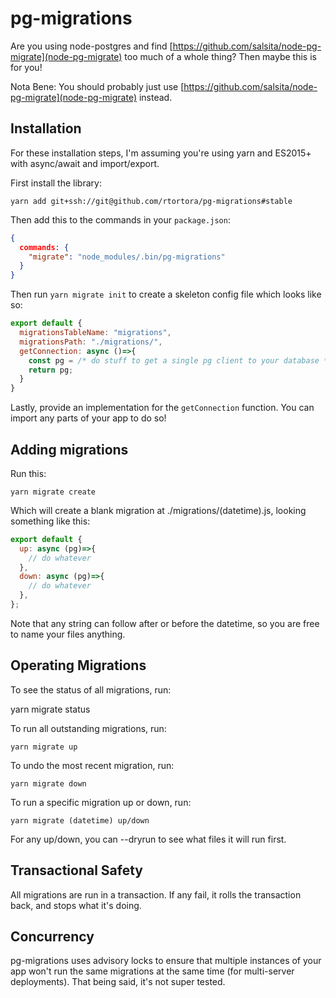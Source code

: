 # pg-migrations

Are you using node-postgres and find [https://github.com/salsita/node-pg-migrate](node-pg-migrate) too much of a whole thing? Then maybe this is for you!

Nota Bene: You should probably just use [https://github.com/salsita/node-pg-migrate](node-pg-migrate) instead.

## Installation

For these installation steps, I'm assuming you're using yarn and ES2015+ with async/await and import/export.

First install the library:

    yarn add git+ssh://git@github.com/rtortora/pg-migrations#stable

Then add this to the commands in your `package.json`:

```json
{
  commands: {
    "migrate": "node_modules/.bin/pg-migrations"
  }
}
```

Then run `yarn migrate init` to create a skeleton config file which looks like so:

```js
export default {
  migrationsTableName: "migrations",
  migrationsPath: "./migrations/",
  getConnection: async ()=>{
    const pg = /* do stuff to get a single pg client to your database */
    return pg;
  }
}
```

Lastly, provide an implementation for the `getConnection` function. You can import any parts of your app to do so!

## Adding migrations

Run this:

    yarn migrate create

Which will create a blank migration at ./migrations/(datetime).js, looking something like this:

```js
export default {
  up: async (pg)=>{
    // do whatever
  },
  down: async (pg)=>{
    // do whatever
  },
};
```

Note that any string can follow after or before the datetime, so you are free to name your files anything.

## Operating Migrations

To see the status of all migrations, run:

   yarn migrate status

To run all outstanding migrations, run:

    yarn migrate up

To undo the most recent migration, run:

    yarn migrate down

To run a specific migration up or down, run:

    yarn migrate (datetime) up/down

For any up/down, you can --dryrun to see what files it will run first.

## Transactional Safety

All migrations are run in a transaction. If any fail, it rolls the transaction back, and stops what it's doing.

## Concurrency

pg-migrations uses advisory locks to ensure that multiple instances of your app won't run the same migrations at the same time (for multi-server deployments). That being said, it's not super tested.
